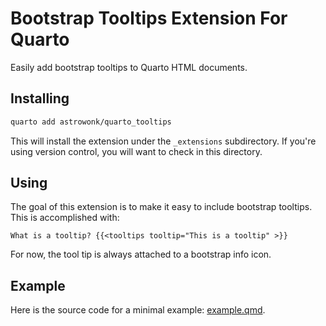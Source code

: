 # Bootstrap Tooltips Extension For Quarto

Easily add bootstrap tooltips to Quarto HTML documents.

## Installing

```bash
quarto add astrowonk/quarto_tooltips
```

This will install the extension under the `_extensions` subdirectory.
If you're using version control, you will want to check in this directory.

## Using

The goal of this extension is to make it easy to include bootstrap tooltips. This is accomplished with:

```{shortcodes=false}
What is a tooltip? {{<tooltips tooltip="This is a tooltip" >}}
```

For now, the tool tip is always attached to a bootstrap info icon.

## Example

Here is the source code for a minimal example: [example.qmd](example.qmd).
